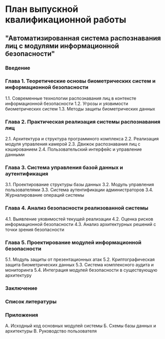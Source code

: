 # План выпускной квалификационной работы
## "Автоматизированная система распознавания лиц с модулями информационной безопасности"

### Введение

### Глава 1. Теоретические основы биометрических систем и информационной безопасности
1.1. Современные технологии распознавания лиц в контексте информационной безопасности
1.2. Угрозы и уязвимости биометрических систем
1.3. Методы защиты биометрических данных

### Глава 2. Практическая реализация системы распознавания лиц
2.1. Архитектура и структура программного комплекса
2.2. Реализация модуля управления камерой
2.3. Движок распознавания лиц с кэшированием
2.4. Пользовательский интерфейс и управление данными

### Глава 3. Система управления базой данных и аутентификация
3.1. Проектирование структуры базы данных
3.2. Модуль управления пользователями
3.3. Система аутентификации администраторов
3.4. Журналирование операций системы

### Глава 4. Анализ безопасности реализованной системы
4.1. Выявление уязвимостей текущей реализации
4.2. Оценка рисков информационной безопасности
4.3. Анализ архитектурных решений с точки зрения безопасности

### Глава 5. Проектирование модулей информационной безопасности
5.1. Модуль защиты от презентационных атак
5.2. Криптографическая защита биометрических данных
5.3. Система комплексного аудита и мониторинга
5.4. Интеграция модулей безопасности в существующую архитектуру

### Заключение

### Список литературы

### Приложения
А. Исходный код основных модулей системы
Б. Схемы базы данных и архитектуры
В. Руководство пользователя
